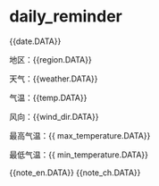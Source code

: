 # daily_reminder

{{date.DATA}} 

地区：{{region.DATA}} 

天气：{{weather.DATA}} 

气温：{{temp.DATA}} 

风向：{{wind_dir.DATA}} 

最高气温：{{ max_temperature.DATA}}

最低气温：{{ min_temperature.DATA}}

{{note_en.DATA}} 
{{note_ch.DATA}}

